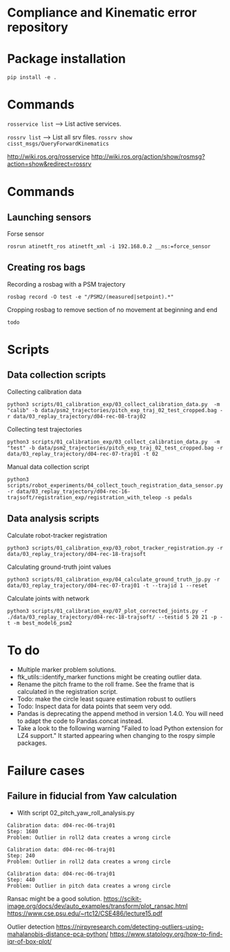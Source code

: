 # Compliance and Kinematic error repository

# Package installation

`pip install -e .`

# Commands
`rosservice list` --> List active services.

`rossrv list` --> List all srv files.
`rossrv show cisst_msgs/QueryForwardKinematics`

http://wiki.ros.org/rosservice
http://wiki.ros.org/action/show/rosmsg?action=show&redirect=rossrv


# Commands 
## Launching sensors
Forse sensor
```
rosrun atinetft_ros atinetft_xml -i 192.168.0.2 __ns:=force_sensor
```

## Creating ros bags
Recording a rosbag with a PSM trajectory
```
rosbag record -O test -e "/PSM2/(measured|setpoint).*"
```
Cropping rosbag to remove section of no movement at beginning and end
```
todo
```

# Scripts
## Data collection scripts 
Collecting calibration data
```
python3 scripts/01_calibration_exp/03_collect_calibration_data.py  -m "calib" -b data/psm2_trajectories/pitch_exp_traj_02_test_cropped.bag -r data/03_replay_trajectory/d04-rec-08-traj02 
```

Collecting test trajectories
```
python3 scripts/01_calibration_exp/03_collect_calibration_data.py  -m "test" -b data/psm2_trajectories/pitch_exp_traj_02_test_cropped.bag -r data/03_replay_trajectory/d04-rec-07-traj01 -t 02
```

Manual data collection script
```
python3 scripts/robot_experiments/04_collect_touch_registration_data_sensor.py  -r data/03_replay_trajectory/d04-rec-16-trajsoft/registration_exp/registration_with_teleop -s pedals
```

## Data analysis scripts
Calculate robot-tracker registration
```
python3 scripts/01_calibration_exp/03_robot_tracker_registration.py -r data/03_replay_trajectory/d04-rec-18-trajsoft 
```

Calculating ground-truth joint values
```
python3 scripts/01_calibration_exp/04_calculate_ground_truth_jp.py -r data/03_replay_trajectory/d04-rec-07-traj01 -t --trajid 1 --reset
```

Calculate joints with network
```
python3 scripts/01_calibration_exp/07_plot_corrected_joints.py -r ./data/03_replay_trajectory/d04-rec-18-trajsoft/ --testid 5 20 21 -p -t -m best_model6_psm2
```

# To do 

* Multiple marker problem solutions. 
* ftk_utils::identify_marker functions might be creating outlier data.
* Rename the pitch frame to the roll frame. See the frame that is calculated in the registration script.
* Todo: make the circle least square estimation robust to outliers
* Todo: Inspect data for data points that seem very odd.   
* Pandas is deprecating the append method in version 1.4.0. You will need to adapt the code to Pandas.concat instead.
* Take a look to the following warning "Failed to load Python extension for LZ4 support." It started appearing when changing to the rospy simple packages.

# Failure cases 

## Failure in fiducial from Yaw calculation
* With script 02_pitch_yaw_roll_analysis.py
```
Calibration data: d04-rec-06-traj01
Step: 1680
Problem: Outlier in roll2 data creates a wrong circle 

Calibration data: d04-rec-06-traj01
Step: 240
Problem: Outlier in roll2 data creates a wrong circle 

Calibration data: d04-rec-06-traj01
Step: 440
Problem: Outlier in pitch data creates a wrong circle 

```

Ransac might be a good solution.
https://scikit-image.org/docs/dev/auto_examples/transform/plot_ransac.html
https://www.cse.psu.edu/~rtc12/CSE486/lecture15.pdf

Outlier detection
https://nirpyresearch.com/detecting-outliers-using-mahalanobis-distance-pca-python/
https://www.statology.org/how-to-find-iqr-of-box-plot/
